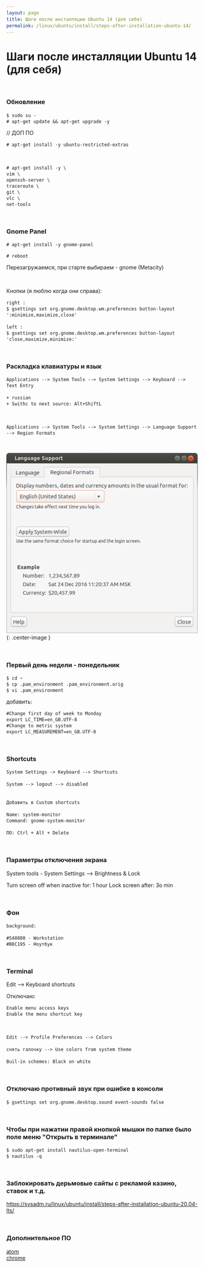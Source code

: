 ```yaml
---
layout: page
title: Шаги после инсталляции Ubuntu 14 (для себя)
permalink: /linux/ubuntu/install/steps-after-installation-ubuntu-14/
---
```


# Шаги после инсталляции Ubuntu 14 (для себя)

<br/>

### Обновление

    $ sudo su -
    # apt-get update && apt-get upgrade -y

<!--
# apt-get upgrade -y
-->

// ДОП ПО

    # apt-get install -y ubuntu-restricted-extras

<br/>

    # apt-get install -y \
    vim \
    openssh-server \
    traceroute \
    git \
    vlc \
    net-tools

<br/>

### Gnome Panel

    # apt-get install -y gnome-panel

<!--

sudo add-apt-repository universe
sudo apt-get update
sudo apt-get install gnome-session-flashback


gsettings set org.gnome.desktop.wm.preferences button-layout ':minimize,maximize,close'
-->

    # reboot

Перезагружаемся, при старте выбираем - gnome (Metacity)

<br/>

Кнопки (я люблю когда они справа):

    right :
    $ gsettings set org.gnome.desktop.wm.preferences button-layout ':minimize,maximize,close'

    left :
    $ gsettings set org.gnome.desktop.wm.preferences button-layout 'close,maximize,minimize:'

<!--


Если не получится, то поставить dconf из центра загрузки


$ gconf-editor

/Apps->Metacity->general


двойной клик по button_layout


close,minimize,maximize:

на
menu:minimize,maximize,close

-->

<br/>

### Раскладка клавиатуры и язык

    Applications --> System Tools --> System Settings --> Keyboard --> Text Entry

    + russian
    + Swithc to next source: Alt+ShiftL

<br/>

    Applications --> System Tools --> System Settings --> Language Support --> Region Formats

<br/>

![Ubuntu Region Formats](/img/linux/ubuntu/install/regional-formats.png "Ubuntu Region Formats"){: .center-image }

<br/>

### Первый день недели - понедельник

    $ cd ~
    $ cp .pam_environment .pam_environment.orig
    $ vi .pam_environment

добавить:

    #Change first day of week to Monday
    export LC_TIME=en_GB.UTF-8
    #Change to metric system
    export LC_MEASUREMENT=en_GB.UTF-8

<br/>

### Shortcuts

    System Settings -> Keyboard --> Shortcuts

    System --> logout --> disabled


    Добавить в Custom shortcuts

    Name: system-monitor
    Command: gnome-system-monitor

    ПО: Ctrl + Alt + Delete

<!-- <br/>

    Не нашел в 16.04


    Region and Languages

    Input Source

    + russian

    + Switch


    Keyboard Layout
    Loayouts Russian
    Option

-->

<br/>

### Параметры отключения экрана

System tools - System Settings --> Brightness & Lock

Turn screen off when inactive for: 1 hour
Lock screen after: 3o min

<br/>

### Фон

    background:

    #548080 - Workstation
    #B8C195 - Ноутбук

<br/>

### Terminal

Edit --> Keyboard shortcuts

Отключаю:

    Enable menu access keys
    Enable the menu shortcut key

<br/>

    Edit --> Profile Preferences --> Colors

    снять галочку --> Use colors from system theme

    Buil-in schemes: Black on white

<br/>

### Отключаю противный звук при ошибке в консоли

    $ gsettings set org.gnome.desktop.sound event-sounds false

<br/>

### Чтобы при нажатии правой кнопкой мышки по папке было поле меню "Открыть в терминале"

    $ sudo apt-get install nautilus-open-terminal
    $ nautilus -q

<br/>

### Заблокировать дерьмовые сайты с рекламой казино, ставок и т.д.

https://sysadm.ru/linux/ubuntu/install/steps-after-installation-ubuntu-20.04-lts/

<br/>

### Дополнительное ПО

[atom](/linux/code/editors/)  
[chrome](/linux/ubuntu/browsers/chrome/)

